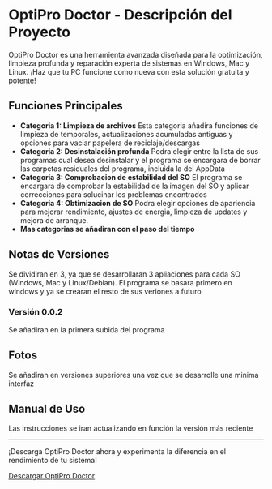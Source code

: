 # OptiPro Doctor - Descripción del Proyecto

OptiPro Doctor es una herramienta avanzada diseñada para la optimización, limpieza profunda y reparación experta de sistemas en Windows, Mac y Linux. ¡Haz que tu PC funcione como nueva con esta solución gratuita y potente!

## Funciones Principales

- **Categoria 1: Limpieza de archivos**
  Esta categoria añadira funciones de limpieza de temporales, actualizaciones acumuladas antiguas y opciones para vaciar papelera de reciclaje/descargas
- **Categoria 2: Desinstalación profunda**
  Podra elegir entre la lista de sus programas cual desea desinstalar y el programa se encargara de borrar las carpetas residuales del programa, incluida la del AppData
- **Categoria 3: Comprobacion de estabilidad del SO**
  El programa se encargara de comprobar la estabilidad de la imagen del SO y aplicar correcciones para solucinar los problemas encontrados
- **Categoria 4: Obtimizacion de SO**
  Podra elegir opciones de apariencia para mejorar rendimiento, ajustes de energia, limpieza de updates y mejora de arranque.
- **Mas categorias se añadiran con el paso del tiempo**

## Notas de Versiones

Se dividiran en 3, ya que se desarrollaran 3 apliaciones para cada SO (Windows, Mac y Linux/Debian). El programa se basara primero en windows y ya se crearan el resto de sus veriones a futuro

### Versión 0.0.2

Se añadiran en la primera subida del programa


## Fotos

Se añadiran en versiones superiores una vez que se desarrolle una minima interfaz

## Manual de Uso

Las instrucciones se iran actualizando en función la versión más reciente

---

¡Descarga OptiPro Doctor ahora y experimenta la diferencia en el rendimiento de tu sistema!

[Descargar OptiPro Doctor](#)
